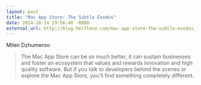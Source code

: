 ```yaml
---
layout: post
title: "Mac App Store: The Subtle Exodus"
date: 2014-10-14 19:56:40 -0800
external_url: http://blog.helftone.com/mac-app-store-the-subtle-exodus/
---
```


Milen Dzhumerov:

> The Mac App Store can be so much better, it can sustain businesses and foster an ecosystem that values and rewards innovation and high quality software. But if you talk to developers behind the scenes or explore the Mac App Store, you'll find something completely different.
